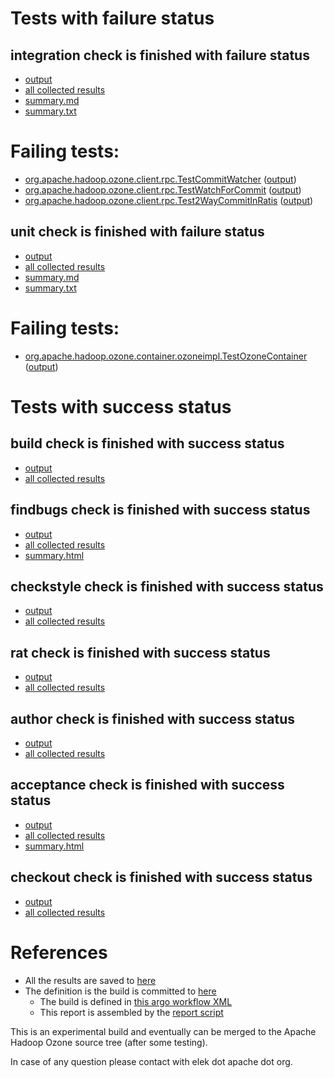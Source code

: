 # Tests with failure status

## integration check is finished with failure status

   * [output](https://raw.githubusercontent.com/elek/ozone-ci-q4/master/pr/pr-hdds-2239-kl4xt/integration/output.log)
   * [all collected results](https://github.com/elek/ozone-ci-q4/tree/master/pr/pr-hdds-2239-kl4xt/integration)
   * [summary.md](https://github.com/elek/ozone-ci-q4/tree/master/pr/pr-hdds-2239-kl4xt/integration/summary.md)
   * [summary.txt](https://github.com/elek/ozone-ci-q4/tree/master/pr/pr-hdds-2239-kl4xt/integration/summary.txt)

# Failing tests: 

 * [org.apache.hadoop.ozone.client.rpc.TestCommitWatcher](hadoop-ozone/integration-test/org.apache.hadoop.ozone.client.rpc.TestCommitWatcher.txt) ([output](hadoop-ozone/integration-test/org.apache.hadoop.ozone.client.rpc.TestCommitWatcher-output.txt))
 * [org.apache.hadoop.ozone.client.rpc.TestWatchForCommit](hadoop-ozone/integration-test/org.apache.hadoop.ozone.client.rpc.TestWatchForCommit.txt) ([output](hadoop-ozone/integration-test/org.apache.hadoop.ozone.client.rpc.TestWatchForCommit-output.txt))
 * [org.apache.hadoop.ozone.client.rpc.Test2WayCommitInRatis](hadoop-ozone/integration-test/org.apache.hadoop.ozone.client.rpc.Test2WayCommitInRatis.txt) ([output](hadoop-ozone/integration-test/org.apache.hadoop.ozone.client.rpc.Test2WayCommitInRatis-output.txt))

## unit check is finished with failure status

   * [output](https://raw.githubusercontent.com/elek/ozone-ci-q4/master/pr/pr-hdds-2239-kl4xt/unit/output.log)
   * [all collected results](https://github.com/elek/ozone-ci-q4/tree/master/pr/pr-hdds-2239-kl4xt/unit)
   * [summary.md](https://github.com/elek/ozone-ci-q4/tree/master/pr/pr-hdds-2239-kl4xt/unit/summary.md)
   * [summary.txt](https://github.com/elek/ozone-ci-q4/tree/master/pr/pr-hdds-2239-kl4xt/unit/summary.txt)

# Failing tests: 

 * [org.apache.hadoop.ozone.container.ozoneimpl.TestOzoneContainer](hadoop-hdds/container-service/org.apache.hadoop.ozone.container.ozoneimpl.TestOzoneContainer.txt) ([output](hadoop-hdds/container-service/org.apache.hadoop.ozone.container.ozoneimpl.TestOzoneContainer-output.txt))


# Tests with success status

## build check is finished with success status

   * [output](https://raw.githubusercontent.com/elek/ozone-ci-q4/master/pr/pr-hdds-2239-kl4xt/build/output.log)
   * [all collected results](https://github.com/elek/ozone-ci-q4/tree/master/pr/pr-hdds-2239-kl4xt/build)


## findbugs check is finished with success status

   * [output](https://raw.githubusercontent.com/elek/ozone-ci-q4/master/pr/pr-hdds-2239-kl4xt/findbugs/output.log)
   * [all collected results](https://github.com/elek/ozone-ci-q4/tree/master/pr/pr-hdds-2239-kl4xt/findbugs)
   * [summary.html](https://elek.github.io/ozone-ci-q4/pr/pr-hdds-2239-kl4xt/findbugs/summary.html)


## checkstyle check is finished with success status

   * [output](https://raw.githubusercontent.com/elek/ozone-ci-q4/master/pr/pr-hdds-2239-kl4xt/checkstyle/output.log)
   * [all collected results](https://github.com/elek/ozone-ci-q4/tree/master/pr/pr-hdds-2239-kl4xt/checkstyle)


## rat check is finished with success status

   * [output](https://raw.githubusercontent.com/elek/ozone-ci-q4/master/pr/pr-hdds-2239-kl4xt/rat/output.log)
   * [all collected results](https://github.com/elek/ozone-ci-q4/tree/master/pr/pr-hdds-2239-kl4xt/rat)


## author check is finished with success status

   * [output](https://raw.githubusercontent.com/elek/ozone-ci-q4/master/pr/pr-hdds-2239-kl4xt/author/output.log)
   * [all collected results](https://github.com/elek/ozone-ci-q4/tree/master/pr/pr-hdds-2239-kl4xt/author)


## acceptance check is finished with success status

   * [output](https://raw.githubusercontent.com/elek/ozone-ci-q4/master/pr/pr-hdds-2239-kl4xt/acceptance/output.log)
   * [all collected results](https://github.com/elek/ozone-ci-q4/tree/master/pr/pr-hdds-2239-kl4xt/acceptance)
   * [summary.html](https://elek.github.io/ozone-ci-q4/pr/pr-hdds-2239-kl4xt/acceptance/summary.html)


## checkout check is finished with success status

   * [output](https://raw.githubusercontent.com/elek/ozone-ci-q4/master/pr/pr-hdds-2239-kl4xt/checkout/output.log)
   * [all collected results](https://github.com/elek/ozone-ci-q4/tree/master/pr/pr-hdds-2239-kl4xt/checkout)




# References

 * All the results are saved to [here](https://github.com/elek/ozone-ci-q4/tree/master/pr/pr-hdds-2239-kl4xt/)
 * The definition is the build is committed to [here](https://github.com/elek/argo-ozone)
    * The build is defined in [this argo workflow XML](https://github.com/elek/argo-ozone/blob/master/ozone-build.yaml)
    * This report is assembled by the [report script](https://github.com/elek/argo-ozone/blob/master/scripts/report.sh)

This is an experimental build and eventually can be merged to the Apache Hadoop Ozone source tree (after some testing).

In case of any question please contact with elek dot apache dot org.

